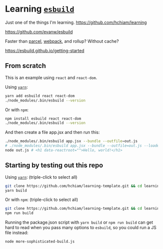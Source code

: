 # Learning [`esbuild`](https://github.com/evanw/esbuild)

Just one of the things I'm learning. <https://github.com/hchiam/learning>

<https://github.com/evanw/esbuild>

Faster than [parcel](https://github.com/hchiam/learning-parcel), [webpack](https://github.com/hchiam/learning-webpack), and rollup? Without cache?

<https://esbuild.github.io/getting-started>

## From scratch

This is an example using `react` and `react-dom`.

Using [`yarn`](https://github.com/hchiam/learning-yarn):

```bash
yarn add esbuild react react-dom
./node_modules/.bin/esbuild --version
```

Or with `npm`:

```bash
npm install esbuild react react-dom
./node_modules/.bin/esbuild --version
```

And then create a file app.jsx and then run this:

```bash
./node_modules/.bin/esbuild app.jsx --bundle --outfile=out.js
# ./node_modules/.bin/esbuild app.jsx --bundle --outfile=out.js --loader:.js=jsx
node out.js # <h1 data-reactroot="">Hello, world!</h1>
```

## Starting by testing out this repo <!-- Replace "template"s and "# and then ..."s in this section -->

Using [`yarn`](https://github.com/hchiam/learning-yarn): (triple-click to select all)

```bash
git clone https://github.com/hchiam/learning-template.git && cd learning-template && yarn;
yarn build
```

Or with `npm`: (triple-click to select all)

```bash
git clone https://github.com/hchiam/learning-template.git && cd learning-template && npm install;
npm run build
```

Running the package.json script with `yarn build` or `npm run build` can get hard to read when you pass many options to `esbuild`, so you could run a JS file instead:

```bash
node more-sophisticated-build.js
```
